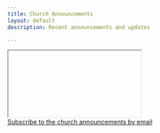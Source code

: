 ```yaml
---
title: Church Announcements
layout: default
description: Recent announcements and updates

---
```


<div class="container">
  <iframe id="last-post" src="" seamless="seamless" allowtransparency="true"></iframe>
</div>

  <script language="javascript"
    src="//outlook.us10.list-manage.com/generate-js/?u=12a6ecea8fbc1ad37a233cac1&fid=17501&show=1"
    type="text/javascript"></script>

  <script>
    let placeholder = document.getElementById("last-post");
    var last_url = document.links[document.links.length - 1].href;
    last_url = last_url.replace("http", "https").replace("httpss", "https")
    placeholder.src = last_url;

    var content_height = window.innerHeight;
    var weight = .80;
    placeholder.height = content_height * weight;

  </script>


<div class="address">
  <a href="subscribe.md">Subscribe to the church announcements by email</a>
</div>
